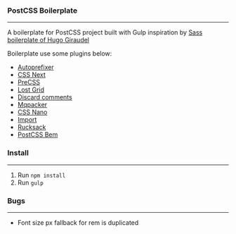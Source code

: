 ### PostCSS Boilerplate
---

A boilerplate for PostCSS project built with Gulp inspiration by [Sass boilerplate of Hugo Giraudel](https://github.com/HugoGiraudel/sass-boilerplate)

Boilerplate use some plugins below:

+ [Autoprefixer](https://github.com/postcss/autoprefixer)
+ [CSS Next](https://github.com/MoOx/postcss-cssnext)
+ [PreCSS](https://github.com/jonathantneal/precss)
+ [Lost Grid](https://github.com/peterramsing/lost)
+ [Discard comments](https://github.com/ben-eb/postcss-discard-comments)
+ [Mqpacker](https://github.com/hail2u/node-css-mqpacker)
+ [CSS Nano](https://github.com/ben-eb/cssnano)
+ [Import](https://github.com/postcss/postcss-import)
+ [Rucksack](http://simplaio.github.io/rucksack/)
+ [PostCSS Bem](https://github.com/ileri/postcss-bem)

### Install
---

1. Run `npm install`
2. Run `gulp`


### Bugs
---

+ Font size px fallback for rem is duplicated
